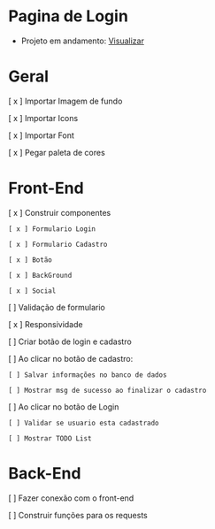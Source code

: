 # Pagina de Login

- Projeto em andamento: <a href=https://login-page-zdeep10.vercel.app/>Visualizar</a>

# Geral

[ x ] Importar Imagem de fundo

[ x ] Importar Icons

[ x ] Importar Font

[ x ] Pegar paleta de cores

# Front-End

[ x ] Construir componentes

    [ x ] Formulario Login

    [ x ] Formulario Cadastro

    [ x ] Botão

    [ x ] BackGround

    [ x ] Social

[ ] Validação de formulario

[ x ] Responsividade

[ ] Criar botão de login e cadastro

[ ] Ao clicar no botão de cadastro:

    [ ] Salvar informações no banco de dados

    [ ] Mostrar msg de sucesso ao finalizar o cadastro

[ ] Ao clicar no botão de Login

    [ ] Validar se usuario esta cadastrado
    
    [ ] Mostrar TODO List

# Back-End

[ ] Fazer conexão com o front-end

[ ] Construir funções para os requests
